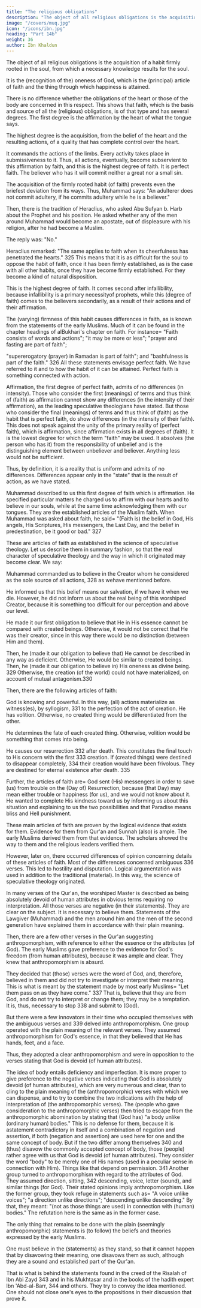 ```yaml
---
title: "The religious obligations"
description: "The object of all religious obligations is the acquisition of a habit firmly rooted in the soul, from which a necessary knowledge results for the soul"
image: "/covers/muq.jpg"
icon: "/icons/ibn.jpg"
heading: "Part 14b"
weight: 36
author: Ibn Khaldun
---
```




The object of all religious obligations is the acquisition of a habit firmly rooted in the soul, from which a necessary knowledge results for the soul. 

It is the (recognition of the) oneness of God, which is the (principal) article of faith and the thing through which happiness is attained. 

There is no difference whether the obligations of the heart or those of the body are concerned in this respect. This shows that faith, which is the basis and source of all the (religious) obligations, is of that type and has several degrees. The first degree is the affirmation by the heart of what the tongue says. 

The highest degree is the acquisition, from the belief of the heart and the resulting actions, of a quality that
has complete control over the heart. 

It commands the actions of the limbs. Every activity takes place in submissiveness to it. Thus, all actions, eventually, become subservient to this affirmation by faith, and this is the highest degree of faith. It is perfect faith. The believer who has it will commit neither a great nor a small sin.

The acquisition of the firmly rooted habit (of faith) prevents even the briefest deviation from its ways. Thus, Muhammad says: "An adulterer does not commit adultery, if he commits adultery while he is a believer."

Then, there is the tradition of Heraclius, who asked Abu Sufyan b. Harb about the Prophet and his position. He asked whether any of the men around Muhammad would become an apostate, out of displeasure with his religion, after he
had become a Muslim.<!-- 324  -->

The reply was: "No." 

Heraclius remarked: "The same applies to faith when its cheerfulness has penetrated the hearts." 325 This means that it is as difficult for the soul to oppose the habit of faith, once it has been firmly established, as is the case with all other habits, once they have become firmly established. For they become a kind of natural disposition. 

This is the highest degree of faith. It comes second after infallibility, because infallibility is a primary necessityof prophets, while this (degree of faith) comes to the believers secondarily, as a result of their actions and of their affirmation. 

The (varying) firmness of this habit causes differences in faith, as is known from the statements of the early Muslims. Much of it can be found in the chapter headings of alBukhari's chapter on faith. For instance= "Faith consists of words and actions"; "it may be more or less"; "prayer and fasting are part of faith";

"supererogatory (prayer) in Ramadan is part of faith"; and "bashfulness is part of the faith." 326 All these statements envisage perfect faith. We have referred to it and to how the habit of it can be attained. Perfect faith is something connected with action. 

Affirmation, the first degree of perfect faith, admits of no differences (in intensity). Those who consider the first (meanings) of terms and thus think of (faith) as affirmation cannot show any differences (in the intensity of their affirmation), as the leading speculative theologians have stated. But those who consider the final (meanings) of terms and thus think of (faith) as the habit that is perfect faith, do show differences (in the intensity of their faith). This does not speak against the unity of the primary reality of (perfect faith), which is affirmation, since affirmation exists in all degrees of (faith). It is the lowest degree for which the term "faith" may be used. It absolves (the person who has it) from the responsibility of unbelief and is the distinguishing element between unbeliever and believer. Anything less would not be sufficient. 

Thus, by definition, it is a reality that is uniform and admits of no differences. Differences appear only in the "state" that is the result of action, as we have stated.

Muhammad described to us this first degree of faith which is affirmation. He specified particular matters he charged us to
affirm with our hearts and to believe in our souls, while at the same time acknowledging them with our tongues. They are the established articles of the Muslim faith. When Muhammad was asked about faith, he said= "(Faith is) the belief
in God, His angels, His Scriptures, His messengers, the Last Day, and the belief in predestination, be it good or bad." 327

These are articles of faith as established in the science of speculative theology. Let us describe them in summary fashion, so that the real character of speculative theology and the way in which it originated may become clear. We say:

Muhammad commanded us to believe in the Creator whom he considered as the sole source of all actions, 328 as wehave mentioned before. 

He informed us that this belief means our salvation, if we have it when we die. However, he did not inform us about the real being of this worshiped Creator, because it is something too difficult for our perception and above our level. 

He made it our first obligation to believe that He in His essence cannot be compared with created beings. Otherwise, it would not be correct that He was their creator, since in this way there would be no distinction (between Him and them).

Then, he (made it our obligation to believe that) He cannot be described in any way as deficient. Otherwise, He would be similar to created beings. Then, he (made it our obligation to believe in) His oneness as divine being. 329 Otherwise, the
creation (of the world) could not have materialized, on account of mutual antagonism.330 

Then, there are the following articles of faith:

God is knowing and powerful. In this way, (all) actions materialize as
witness(es), by syllogism, 331 to the perfection of the act of creation.
He has volition. Otherwise, no created thing would be differentiated from the
other.

He determines the fate of each created thing. Otherwise, volition would be something that comes into being.

He causes our resurrection 332 after death. This constitutes the final touch to His concern with the first 333 creation. If (created things) were destined to disappear completely, 334 their creation would have been frivolous. They are destined for eternal existence after death. 335

Further, the articles of faith are= God sent (His) messengers in order to save (us)
from trouble on the (Day of) Resurrection, because (that Day) may mean either
trouble or happiness (for us), and we would not know about it. He wanted to
complete His kindness toward us by informing us about this situation and explaining
to us the two possibilities and that Paradise means bliss and Hell punishment.

These main articles of faith are proven by the logical evidence that exists for them. Evidence for them from Qur'an and Sunnah (also) is ample. The early Muslims derived them from that evidence. The scholars showed the way to them and the religious leaders verified them. 

However, later on, there occurred differences of opinion concerning details of these articles of faith. Most of the differences concerned ambiguous 336 verses. This led to hostility and disputation. Logical argumentation was used in addition to the traditional (material). In this way, the science of speculative theology originated.


In many verses of the Qur'an, the worshiped Master is described as being absolutely devoid of human attributes in obvious terms requiring no interpretation. All those verses are negative (in their statements). They are clear on the subject. It is necessary to believe them. Statements of the Lawgiver (Muhammad) and the men around him and the men of the second generation have explained them in accordance with their plain meaning.

Then, there are a few other verses in the Qur'an suggesting anthropomorphism, with reference to either the essence or the attributes (of God). The early Muslims gave preference to the evidence for God's freedom (from human attributes), because it was ample and clear. They knew that anthropomorphism is absurd. 

They decided that (those) verses were the word of God, and, therefore, believed in them and did not try to investigate or interpret their meaning. This is what is meant by the statement made by most early Muslims= "Let them pass on as
they have come." 337 That is, believe that they are from God, and do not try to interpret or change them; they may be a temptation. It is, thus, necessary to stop 338 and submit to (God).

But there were a few innovators in their time who occupied themselves with the ambiguous verses and 339 delved into anthropomorphism. One group operated with the plain meaning of the relevant verses. They assumed anthropomorphism for
God's essence, in that they believed that He has hands, feet, and a face. 

Thus, they adopted a clear anthropomorphism and were in opposition to the verses stating that
God is devoid (of human attributes).

The idea of body entails deficiency and imperfection. It is more proper to
give preference to the negative verses indicating that God is absolutely devoid (of
human attributes), which are very numerous and clear, than to cling to the plain
meaning of the (anthropomorphic) verses with which we can dispense, and to try to
combine the two indications with the help of interpretation of (the anthropomorphic
verses). The (people who gave consideration to the anthropomorphic verses) then
tried to escape from the anthropomorphic abomination by stating that (God has) "a
body unlike (ordinary human) bodies." This is no defense for them, because it is astatement contradictory in itself and a combination of negation and assertion, if both
(negation and assertion) are used here for one and the same concept of body. But if
the two differ among themselves 340 and (thus) disavow the commonly accepted
concept of body, those (people) rather agree with us that God is devoid (of human
attributes). They consider the word "body" to be merely one of His names (used in a
peculiar sense in connection with Him). Things like that depend on permission. 341
Another group turned to anthropomorphism with regard to the attributes of
God. They assumed direction, sitting, 342 descending, voice, letter (sound), and
similar things (for God). Their stated opinions imply anthropomorphism. Like the
former group, they took refuge in statements such as= "A voice unlike voices"; "a
direction unlike directions"; "descending unlike descending." By that, they meant:
"(not as those things are used) in connection with (human) bodies." The refutation
here is the same as in the former case.

The only thing that remains to be done with the plain (seemingly anthropomorphic) statements is (to follow) the beliefs and theories expressed by the early Muslims. 

One must believe in the (statements) as they stand, so that it cannot happen that by disavowing their meaning, one disavows them as such, although they are a sound and established part of the Qur'an.

That is what is behind the statements found in the creed of the Risalah of Ibn Abi Zayd 343 and in his Mukhtasar and in the books of the hadith expert Ibn 'Abd-al-Barr, 344 and others. They try to convey the idea mentioned. One should not close
one's eyes to the propositions in their discussion that prove it.

